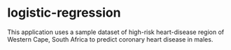 # logistic-regression

This application uses a sample dataset of high-risk heart-disease region of Western Cape, South Africa to predict coronary heart disease in males. 
